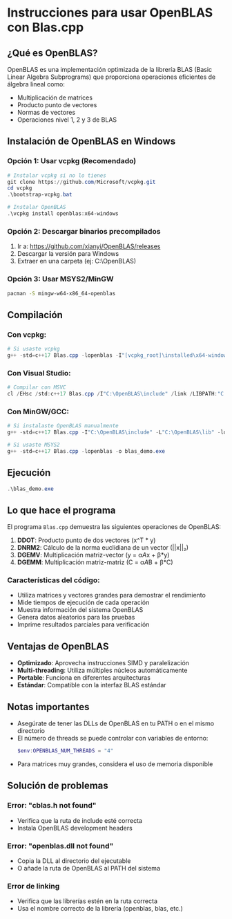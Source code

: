 # Instrucciones para usar OpenBLAS con Blas.cpp

## ¿Qué es OpenBLAS?

OpenBLAS es una implementación optimizada de la librería BLAS (Basic Linear Algebra Subprograms) que proporciona operaciones eficientes de álgebra lineal como:
- Multiplicación de matrices
- Producto punto de vectores
- Normas de vectores
- Operaciones nivel 1, 2 y 3 de BLAS

## Instalación de OpenBLAS en Windows

### Opción 1: Usar vcpkg (Recomendado)
```powershell
# Instalar vcpkg si no lo tienes
git clone https://github.com/Microsoft/vcpkg.git
cd vcpkg
.\bootstrap-vcpkg.bat

# Instalar OpenBLAS
.\vcpkg install openblas:x64-windows
```

### Opción 2: Descargar binarios precompilados
1. Ir a: https://github.com/xianyi/OpenBLAS/releases
2. Descargar la versión para Windows
3. Extraer en una carpeta (ej: C:\OpenBLAS)

### Opción 3: Usar MSYS2/MinGW
```bash
pacman -S mingw-w64-x86_64-openblas
```

## Compilación

### Con vcpkg:
```powershell
# Si usaste vcpkg
g++ -std=c++17 Blas.cpp -lopenblas -I"[vcpkg_root]\installed\x64-windows\include" -L"[vcpkg_root]\installed\x64-windows\lib" -o blas_demo.exe
```

### Con Visual Studio:
```powershell
# Compilar con MSVC
cl /EHsc /std:c++17 Blas.cpp /I"C:\OpenBLAS\include" /link /LIBPATH:"C:\OpenBLAS\lib" openblas.lib -o blas_demo.exe
```

### Con MinGW/GCC:
```powershell
# Si instalaste OpenBLAS manualmente
g++ -std=c++17 Blas.cpp -I"C:\OpenBLAS\include" -L"C:\OpenBLAS\lib" -lopenblas -o blas_demo.exe

# Si usaste MSYS2
g++ -std=c++17 Blas.cpp -lopenblas -o blas_demo.exe
```

## Ejecución

```powershell
.\blas_demo.exe
```

## Lo que hace el programa

El programa `Blas.cpp` demuestra las siguientes operaciones de OpenBLAS:

1. **DDOT**: Producto punto de dos vectores (x^T * y)
2. **DNRM2**: Cálculo de la norma euclidiana de un vector (||x||₂)
3. **DGEMV**: Multiplicación matriz-vector (y = α*A*x + β*y)
4. **DGEMM**: Multiplicación matriz-matriz (C = α*A*B + β*C)

### Características del código:
- Utiliza matrices y vectores grandes para demostrar el rendimiento
- Mide tiempos de ejecución de cada operación
- Muestra información del sistema OpenBLAS
- Genera datos aleatorios para las pruebas
- Imprime resultados parciales para verificación

## Ventajas de OpenBLAS

- **Optimizado**: Aprovecha instrucciones SIMD y paralelización
- **Multi-threading**: Utiliza múltiples núcleos automáticamente
- **Portable**: Funciona en diferentes arquitecturas
- **Estándar**: Compatible con la interfaz BLAS estándar

## Notas importantes

- Asegúrate de tener las DLLs de OpenBLAS en tu PATH o en el mismo directorio
- El número de threads se puede controlar con variables de entorno:
  ```powershell
  $env:OPENBLAS_NUM_THREADS = "4"
  ```
- Para matrices muy grandes, considera el uso de memoria disponible

## Solución de problemas

### Error: "cblas.h not found"
- Verifica que la ruta de include esté correcta
- Instala OpenBLAS development headers

### Error: "openblas.dll not found"
- Copia la DLL al directorio del ejecutable
- O añade la ruta de OpenBLAS al PATH del sistema

### Error de linking
- Verifica que las librerías estén en la ruta correcta
- Usa el nombre correcto de la librería (openblas, blas, etc.)
